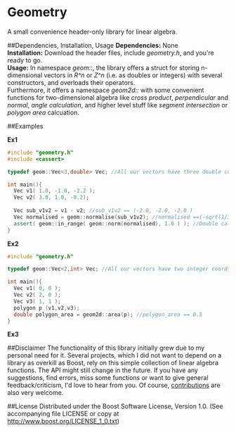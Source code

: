 # Geometry
A small convenience header-only library for linear algebra.

##Dependencies, Installation, Usage
**Dependencies:** None  
**Installation:** Download the header files, include *geometry.h*, and you're ready to go.  
**Usage:** In namespace *geom::*, the library offers a struct for storing n-dimensional vectors in *R^n* or *Z^n* (i.e. as doubles or integers) with several constructors, and overloads their operators.  
Furthermore, it offers a namespace *geom2d::* with some convenient functions for two-dimensional algebra like *cross product*, *perpendicular* and *normal*, *angle calculation*, and higher level stuff like *segment intersection* or *polygon area* calcuation.


##Examples

**Ex1**  
```cpp
#include "geometry.h"
#include <cassert>

typedef geom::Vec<3,double> Vec; //All our vectors have three double coordinates

int main(){
  Vec v1( 1.0, -1.0, -2.2 );
  Vec v2( 3.0, 1.0, -0.2);
  
  Vec sub_v1v2 = v1 - v2; //sub_v1v2 == (-2.0, -2.0, -2.0 )
  Vec normalised = geom::normalise(sub_v1v2); //normalised ==(-sqrt(1/3), -sqrt(1/3), -sqrt(1/3)
  assert( geom::in_range( geom::norm(normalised), 1.0 ) ); //Double calculation isn't exact! Therefor, check result up to double precision
}
```


**Ex2**  
```cpp
#include "geometry.h"

typedef geom::Vec<2,int> Vec; //All our vectors have two integer coordinates

int main(){
  Vec v1( 0, 0 );
  Vec v2( 2, 0 );
  Vec v3( 1, 1 );
  polygon p (v1,v2,v3);
  double polygon_area = geom2d::area(p); //polygon_area == 0.5
}
```


**Ex3**  


##Disclaimer
The functionality of this library initially grew due to my personal need for it. Several projects, which I did not want to depend on a library as overkill as Boost, rely on this simple collection of linear algebra functions. The API might still change in the future. If you have any suggestions, find errors, miss some functions or want to give general feedback/criticism, I'd love to hear from you. Of course, [contributions](https://github.com/CrikeeIP/Geometry/pulls) are also very welcome.

##License
Distributed under the Boost Software License, Version 1.0. (See accompanying file LICENSE or copy at http://www.boost.org/LICENSE_1_0.txt)
